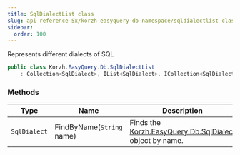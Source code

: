 ```yaml
---
title: SqlDialectList class
slug: api-reference-5x/korzh-easyquery-db-namespace/sqldialectlist-class
sidebar:
  order: 100
---
```


Represents different dialects of SQL
```csharp
public class Korzh.EasyQuery.Db.SqlDialectList
    : Collection<SqlDialect>, IList<SqlDialect>, ICollection<SqlDialect>, IEnumerable<SqlDialect>, IEnumerable, IList, ICollection, IReadOnlyList<SqlDialect>, IReadOnlyCollection<SqlDialect>

```

### Methods

| Type | Name | Description | 
| --- | --- | --- | 
| `SqlDialect` | FindByName(`String` name) | Finds the [Korzh.EasyQuery.Db.SqlDialect](/easyquery/docs/api-reference-5x/korzh-easyquery-db-namespace/sqldialect-class) object by name. |

